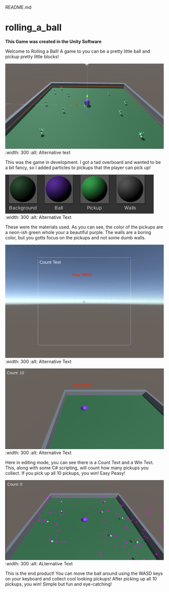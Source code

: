 README.md

# rolling_a_ball

**This Game was created in the Unity Software**

Welcome to Rolling a Ball! A game to you can be a pretty little ball and pickup pretty little blocks!

![Stage: In Editing](Screenshots/EditorScreenshot.png.png)
:width: 300
:alt: Alternative text

This was the game in development. I got a tad overboard and wanted to be a bit fancy, so I added particles to pickups that the player can pick up!

![Materials Used](Screenshots/MaterialsScreenshot.png.png)
:width: 300
:alt: Alternative Text

These were the materials used. As you can see, the color of the pickups are a neon-ish green whole your a beautiful purple. The walls are a boring color, but you gotts focus on the pickups and not some dumb walls. 

![Count and Win](Screenshots/CountAndWinText.png.png)
:width: 300
:alt: Alternative Text

![In Game Win](Screenshots/InGameWinText.png.png)
:width: 300
:alt: Alternative Text

Here in editing mode, you can see there is a Count Text and a Win Text. This, along with some C# scripting, will count how many pickups you collect. If you pick up all 10 pickups, you win! Easy Peasy!


![In Game Start](Screenshots/InGameStartScreenshot.png.png)
:width: 300
:alt: ALternative Text

This is the end product! You can move the ball around using the WASD keys on your keyboard and collect cool looking pickups! After picking up all 10 pickups, you win! Simple but fun and eye-catching!